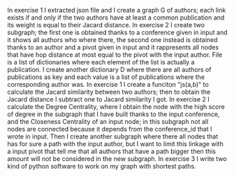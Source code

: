 In exercise 1 I extracted json file and I create a graph G of authors; each link exists if and only if the two authors have at least a common publication and its weight is equal to their Jacard distance. In exercise 2 I create two subgraph; the first one is obtained thanks to a conference given in input and it shows all authors who where there, the second one instead is obtained thanks to an author and a pivot given in input and it rappresents all nodes that have hop distance at most equal to the pivot with the input author. File is a list of dictionaries where each element of the list is actually a publication. I create another dictionary D where there are all authors of publications as key and each value is a list of publications where the corresponding author was. In exercise 1 I create a funciton "js(a,b)" to calculate the Jacard similarity between two authors; then to obtain the Jacard distance I subtract one to Jacard similarity I got. In exercise 2 I calculate the Degree Centrality, where I obtain the node with the high score of degree in the subgraph that I have built thanks to the input conference, and the Closeness Centrality of an input node; in this subgraph not all nodes are connected because it depends from the conference_id that I wrote in input. Then I create another subgraph where there all nodes that has for sure a path with the input author, but I want to limit this linkage with a input pivot that tell me that all authors that have a path bigger then this amount will not be considered in the new subgraph. In exercise 3 I write two kind of python software to work on my graph with shortest paths.
